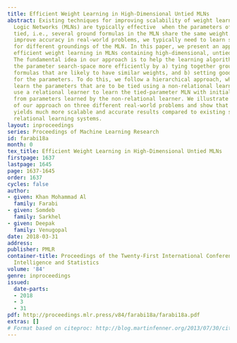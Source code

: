 ```yaml
---
title: Efficient Weight Learning in High-Dimensional Untied MLNs
abstract: Existing techniques for improving scalability of weight learning in Markov
  Logic Networks (MLNs) are typically effective  when the parameters of the MLN are
  tied, i.e., several ground formulas in the MLN share the same weight. However, to
  improve accuracy in real-world problems, we typically need to learn separate weights
  for different groundings of the MLN. In this paper, we present an approach to perform
  efficient weight learning in MLNs containing high-dimensional, untied formulas.
  The fundamental idea in our approach is to help the learning algorithm navigate
  the parameter search-space more efficiently by a) tying together groundings of untied
  formulas that are likely to have similar weights, and b) setting good initial values
  for the parameters. To do this, we follow a hierarchical approach, where we first
  learn the parameters that are to be tied using a non-relational learner. We then
  use a relational learner to learn the tied-parameter MLN with initial values derived
  from parameters learned by the non-relational learner. We illustrate the promise
  of our approach on three different real-world problems and show that our approach
  yields much more scalable and accurate results compared to existing state-of-the-art
  relational learning systems.
layout: inproceedings
series: Proceedings of Machine Learning Research
id: farabi18a
month: 0
tex_title: Efficient Weight Learning in High-Dimensional Untied MLNs
firstpage: 1637
lastpage: 1645
page: 1637-1645
order: 1637
cycles: false
author:
- given: Khan Mohammad Al
  family: Farabi
- given: Somdeb
  family: Sarkhel
- given: Deepak
  family: Venugopal
date: 2018-03-31
address: 
publisher: PMLR
container-title: Proceedings of the Twenty-First International Conference on Artificial
  Intelligence and Statistics
volume: '84'
genre: inproceedings
issued:
  date-parts:
  - 2018
  - 3
  - 31
pdf: http://proceedings.mlr.press/v84/farabi18a/farabi18a.pdf
extras: []
# Format based on citeproc: http://blog.martinfenner.org/2013/07/30/citeproc-yaml-for-bibliographies/
---
```

